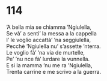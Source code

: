 # 114
  
’A bella mia se chiamma ’Ngiulella,  
Se và’ a senti’ la messa a la cappella  
I’ le voglio accattà’ ’na seggiulella,  
Pecchè ’Ngiulella nu’ s’assette ’nterra.  
Le voglio fà’ ’na via de murtelle,  
Pe’ ’nu nce fà’ lurdare la vunnella.  
E si la mamma ’nu me ra ’Ngiulella,  
Trenta carrine e me scrivo a la guerra.

